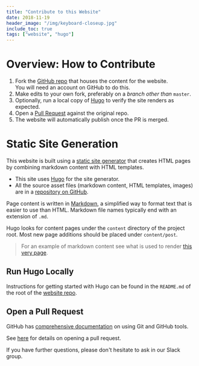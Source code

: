```yaml
---
title: "Contribute to this Website"
date: 2018-11-19
header_image: "/img/keyboard-closeup.jpg"
include_toc: true
tags: ["website", "hugo"]
---
```


# Overview: How to Contribute

  1. Fork the [GitHub repo][website_repo] that houses the content for the website.  
     You will need an account on GitHub to do this.
  1. Make edits to your own fork, preferably on a _branch other than_ `master`.
  1. Optionally, run a local copy of [Hugo][hugo_site] to verify the site renders as expected.
  1. Open a [Pull Request][pull_request] against the original repo.
  1. The website will automatically publish once the PR is merged.

# Static Site Generation

This website is built using a [static site generator][static_generator] that creates HTML pages by combining markdown content with HTML templates.

* This site uses [Hugo][hugo_site] for the site generator.
* All the source asset files (markdown content, HTML templates, images) are in a [repository on GitHub][website_repo].

Page content is written in [Markdown][markdown], a simplified way to format text that is easier to use than HTML.  Markdown file names typically end with an extension of `.md`.

Hugo looks for content pages under the `content` directory of the project root.  Most new page additions should be placed under `content/post`.

> For an example of markdown content see what is used to render [this very page][this_page].

## Run Hugo Locally

Instructions for getting started with Hugo can be found in the `README.md` of the root of the [website repo][website_repo].

## Open a Pull Request

GitHub has [comprehensive documentation][github_help] on using Git and GitHub tools.

See [here][pull_request] for details on opening a pull request.

If you have further questions, please don't hesitate to ask in our Slack group.


[hugo_site]: https://gohugo.io/
[website_repo]: https://github.com/PDXPythonPirates/pythonpirates.org
[static_generator]: https://www.staticgen.com/
[markdown]: https://guides.github.com/features/mastering-markdown/
[github_help]: https://help.github.com/
[pull_request]: https://help.github.com/articles/creating-a-pull-request/
[this_page]: https://raw.githubusercontent.com/PDXPythonPirates/pythonpirates.org/master/content/post/contribute-to-website.md
